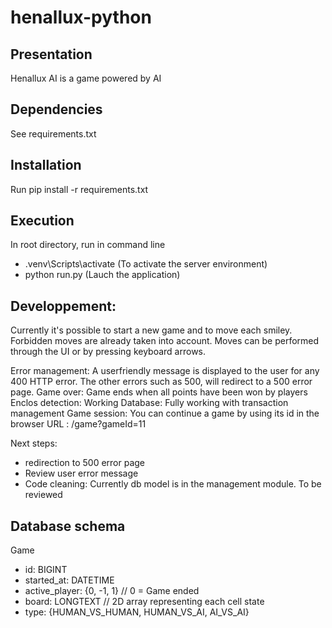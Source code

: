 # henallux-python

## Presentation
Henallux AI is a game powered by AI

## Dependencies
See requirements.txt

## Installation
Run pip install -r requirements.txt

## Execution
In root directory, run in command line
- .venv\Scripts\activate (To activate the server environment)
- python run.py (Lauch the application)

## Developpement:
Currently it's possible to start a new game and to move each smiley. Forbidden moves are already taken into account.
Moves can be performed through the UI or by pressing keyboard arrows.

Error management: A userfriendly message is displayed to the user for any 400 HTTP error. The other errors such as 500, will redirect to a 500 error page.
Game over: Game ends when all points have been won by players
Enclos detection: Working
Database: Fully working with transaction management
Game session: You can continue a game by using its id in the browser URL : /game?gameId=11


Next steps:
  - redirection to 500 error page
  - Review user error message
  - Code cleaning: Currently db model is in the management module. To be reviewed

## Database schema
Game
- id: BIGINT
- started_at: DATETIME
- active_player: {0, -1, 1} // 0 = Game ended
- board: LONGTEXT // 2D array representing each cell state
- type: {HUMAN_VS_HUMAN, HUMAN_VS_AI, AI_VS_AI}
